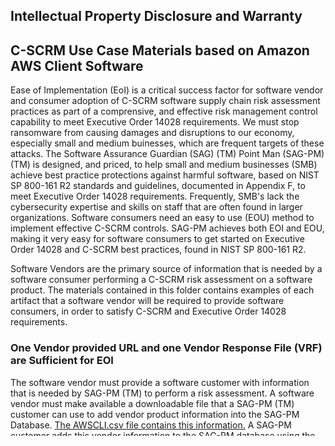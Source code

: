 <h2> Intellectual Property Disclosure and Warranty </h2>
<!-- 
	Copyright and all other rights reserved by Reliable Energy Analytics, LLC (REA) 2018-2021. 
	Licensed under Creative Commons 4.0 https://creativecommons.org/licenses/by/4.0/  
DISCLAIMER OF WARRANTIES
TO THE EXTENT NOT PROHIBITED BY LAW, REA HEREBY DISCLAIMS ALL EXPRESS OR IMPLIED REPRESENTATIONS, 
WARRANTIES, GUARANTEES, AND CONDITIONS OF ANY KIND, ARISING BY LAW OR OTHERWISE, WITH REGARD TO THIS ARTIFACT, 
INCLUDING BUT NOT LIMITED TO REPRESENTATIONS, WARRANTIES, GUARANTEES, AND CONDITIONS OF MERCHANTABILITY, 
FITNESS FOR A PARTICULAR PURPOSE, TITLE, NONINFRINGEMENT, AND QUALITY OF SERVICE.
 
REA MAKES NO REPRESENTATIONS OR WARRANTIES REGARDING THE CONTENT, EFFECTIVENESS, USEFULNESS, RELIABILITY, 
AVAILABILITY, TIMELINESS, QUALITY, SUITABILITY, ACCURACY OR COMPLETENESS OF THIS ARTIFACT OR THE 
RESULTS YOU MAY OBTAIN BY USING THE ARTIFACT OR THAT THE ARTIFACT WILL BE ERROR-FREE.
	
--> 
<!-- 
	Copyright and all other rights reserved by Reliable Energy Analytics, LLC (REA) 2018-2021. 
	Licensed under Creative Commons 4.0 https://creativecommons.org/licenses/by/4.0/  
DISCLAIMER OF WARRANTIES
TO THE EXTENT NOT PROHIBITED BY LAW, REA HEREBY DISCLAIMS ALL EXPRESS OR IMPLIED REPRESENTATIONS, 
WARRANTIES, GUARANTEES, AND CONDITIONS OF ANY KIND, ARISING BY LAW OR OTHERWISE, WITH REGARD TO THIS ARTIFACT, 
INCLUDING BUT NOT LIMITED TO REPRESENTATIONS, WARRANTIES, GUARANTEES, AND CONDITIONS OF MERCHANTABILITY, 
FITNESS FOR A PARTICULAR PURPOSE, TITLE, NONINFRINGEMENT, AND QUALITY OF SERVICE.
 
REA MAKES NO REPRESENTATIONS OR WARRANTIES REGARDING THE CONTENT, EFFECTIVENESS, USEFULNESS, RELIABILITY, 
AVAILABILITY, TIMELINESS, QUALITY, SUITABILITY, ACCURACY OR COMPLETENESS OF THIS ARTIFACT OR THE 
RESULTS YOU MAY OBTAIN BY USING THE ARTIFACT OR THAT THE ARTIFACT WILL BE ERROR-FREE.
	
--> 
<h2>C-SCRM Use Case Materials based on Amazon AWS Client Software</h2>
<p>
  Ease of Implementation (EoI) is a critical success factor for software vendor and consumer adoption of C-SCRM software supply chain risk assessment practices as part of a comprensive, and effective risk management control capability to meet Executive Order 14028 requirements. We must stop ransomware from causing damages and disruptions to our economy, especially small and medium buinesses, which are frequent targets of these attacks. The Software Assurance Guardian (SAG) (TM) Point Man (SAG-PM) (TM) is designed, and priced, to help small and medium businesses (SMB) achieve best practice protections against harmful software, based on NIST SP 800-161 R2 standards and guidelines, documented in Appendix F, to meet Executive Order 14028 requirements. Frequently, SMB's lack the cybersecurity expertise and skills on staff that are often found in larger organizations. Software consumers need an easy to use (EOU) method to implement effective C-SCRM controls. SAG-PM achieves both EOI and EOU, making it very easy for software consumers to get started on Executive Order 14028 and C-SCRM best practices, found in NIST SP 800-161 R2. 
<p>
  Software Vendors are the primary source of information that is needed by a software consumer performing a C-SCRM risk assessment on a software product. The materials contained in this folder contains examples of each artifact that a software vendor will be required to provide software consumers, in order to satisfy C-SCRM and Executive Order 14028 requirements. 
  <h3> One Vendor provided URL and one Vendor Response File (VRF) are Sufficient for EOI</h3>
<p>
  The software vendor must provide a software customer with information that is needed by SAG-PM (TM) to perform a risk assessment. A software vendor must make available a downloadable file that a SAG-PM (TM) customer can use to add vendor product information into the SAG-PM Database.  <a href="https://raw.githubusercontent.com/rjb4standards/REA-Products/master/C-SCRM-Use-Case/AWSCLI.csv"> The AWSCLI.csv file contains this information.</a> A SAG-PM customer adds this vendor information to the SAG-PM database using the sag-pm software addProduct function that is provided by SAG-PM product. Once this data has been added to the database a consumer may perform a C-SCRM risk assessment on a software object. <a href="https://raw.githubusercontent.com/rjb4standards/REA-Products/master/C-SCRM-Use-Case/VendorResponse.txt">A Vendor Response File (VRF)</a> contains the information needed to conduct a comprehensive NIST compliant C-SCRM software risk assessment for Executive Order 14028. including the following materials:
  <p>
    <ul>
      <li> <a href="https://raw.githubusercontent.com/rjb4standards/REA-Products/master/C-SCRM-Use-Case/AWS_SBOM.spdx">A Software Bill of Materials (SBOM)</a>
      <li> <a href="https://github.com/rjb4standards/REA-Products/raw/master/C-SCRM-Use-Case/AWSCLIVDR.xml.sig">SBOM digital signature file</a>
      <li> <a href="https://raw.githubusercontent.com/rjb4standards/REA-Products/master/C-SCRM-Use-Case/AWSCLIVDR.xml">Vulnerability Disclosure Report (VDR) at the SBOM component level</a>
      <li> <a href="https://github.com/rjb4standards/REA-Products/raw/master/C-SCRM-Use-Case/AWSCLIVDR.xml.sig">VDR digital signature file</a>
      <li> <a href="https://github.com/rjb4standards/REA-Products/raw/master/C-SCRM-Use-Case/VendorResponse.txt.sig">VRF digital signature file</a>
      <li> <a href="https://github.com/rjb4standards/REA-Products/raw/master/C-SCRM-Use-Case/CompanyData.html">Company organizational and other data required by NIST SP 800-161</a>
      <li> <a href="https://github.com/rjb4standards/REA-Products/raw/master/C-SCRM-Use-Case/FinancialData.html"> Company Financial Data</a>
      <li> <a href="https://github.com/rjb4standards/REA-Products/raw/master/C-SCRM-Use-Case/CyberSecPolicy.html">Company Cybersecurity policies and practices</a>
      <li> <a href="https://raw.githubusercontent.com/rjb4standards/REA-Products/master/C-SCRM-Use-Case/SDLCPolicy.html">Product SDLC Policies and Practices</a>
      <li> <a href="https://github.com/rjb4standards/REA-Products/raw/master/C-SCRM-Use-Case/SAG-PM_SDLCEvidenceData_COLE.json">Product SDLC Evidence Data (example provided by Cole Kennedy)</a>
    </ul>
